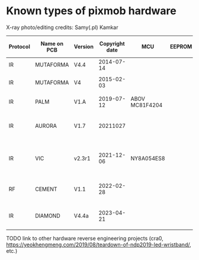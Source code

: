 # Known types of pixmob hardware
X-ray photo/editing credits: Samy(.pl) Kamkar

|Protocol|Name on PCB|Version|Copyright date|MCU|EEPROM|Pictures|Shows (incomplete list)|Other|
|--------|-----------|-------|--------------|---|------|--------|-----|----------------------|
|IR|MUTAFORMA|V4.4|2014-07-14|||<img src="media/MUTAFORMA V4.4 20140701 xray overlay samy 2.webp">|||
|IR|MUTAFORMA|V4|2015-02-03|||<img src="media/MUTAFORMA V4 20150203.jpg">|- Taylor Swift 1989 tour||
|IR|PALM|V1.A|2019-07-12|ABOV MC81F4204||<img src="media/PALM V1.A 20190712.jpg">|||
|IR|AURORA|V1.7|20211027|||<img src="media/AURORA V1.7 20211027.jpg"><img src="media/AURORA xray samy 2.webp">|||
|IR|VIC|v2.3r1|2021-12-06|NY8A054ES8||<img src="media/VIC v2.3r1 20211206.jpg"><img src="media/VIC color traces xray samy.webp">|||
|RF|CEMENT|V1.1|2022-02-28|||<img src="media/CEMENT V1.1 20220228.jpg"><img src="media/CEMENT xray.webp">||Waveband|
|IR|DIAMOND|V4.4a|2023-04-21|||<img src="media/DIAMOND V4.4A 20230421.jpg">|- Cavs vs. Magic 2024, Cleveland|X4|

TODO link to other hardware reverse engineering projects (cra0, https://yeokhengmeng.com/2019/08/teardown-of-ndp2019-led-wristband/, etc.)
